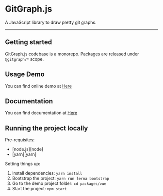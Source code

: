 # GitGraph.js

A JavaScript library to draw pretty git graphs.

---

## Getting started

GitGraph.js codebase is a monorepo. Packages are released under `@gitgraph/*` scope.

## Usage Demo

You can find online demo at [Here](https://www.nicoespeon.com/gitgraph.js/stories/)

## Documentation

You can find documentation at [Here](https://www.nicoespeon.com/gitgraph.js/v1/docs/)

## Running the project locally

Pre-requisites:

- [node.js][node]
- [yarn][yarn]

Setting things up:

1.  Install dependencies: `yarn install`
2.  Bootstrap the project: `yarn run lerna bootstrap`
3.  Go to the demo project folder: `cd packages/vue`
4.  Start the project: `npm start`
